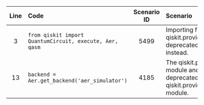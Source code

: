 | Line | Code | Scenario ID | Scenario | Artifact | Refactoring |
| :--: | :--- | :---------: | :------- | :------- | :---------- |
| 3 | `from qiskit import QuantumCircuit, execute, Aer, qasm` | 5499 | Importing from qiskit.providers.aer is deprecated. Use qiskit_aer instead. | `qiskit.providers.aer.Aer` | `from qiskit_aer import Aer` |
| 13 | `backend = Aer.get_backend('aer_simulator')` | 4185 | The qiskit.providers.basicaer module and its classes are deprecated. Use the new qiskit.providers.basic_provider module. | `qiskit.providers.basicaer.Aer` | `from qiskit.providers.basic_provider import BasicProvider<br>backend = BasicProvider().get_backend('basic_simulator')`